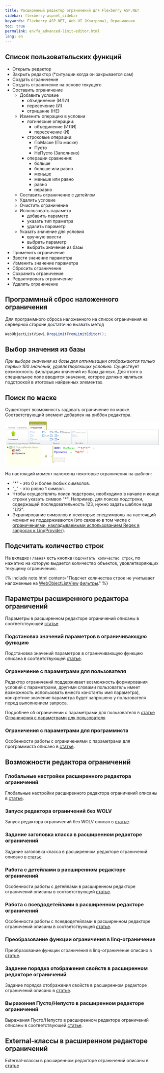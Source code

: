 ```yaml
---
title: Расширенный редактор ограничений для Flexberry ASP.NET
sidebar: flexberry-aspnet_sidebar
keywords: Flexberry ASP-NET, Web UI (Контролы), Ограничения
toc: true
permalink: en/fa_advanced-limit-editor.html
lang: en
---
```


## Список пользовательских функций

* Открыть редактор
* Закрыть редактор (*ситуации когда он закрывается сам)
* Создать ограничение
* Создать ограничение на основе текущего
* Составить ограничение
    * Добавить условие
        * объединение (ИЛИ)
        * пересечение (И)
        * отрицание (НЕ)
    * Изменить операцию в условии
        * логические операции:
            * объединение (ИЛИ)
            * пересечение (И)
        * строковые операции:
            * ПоМаске (По маске)
            * Пусто
            * НеПусто (Заполнено)
        * операции сравнения:
            * больше
            * больше или равно
            * меньше
            * меньше или равно
            * равно
            * неравно
    * Составить ограничение с детейлом
    * Удалить условие
    * Очистить ограничение
    * Использовать параметр
        * добавить параметр
        * указать тип праметра
        * удалить параметр
    * Указать значение для условия
        * вручную ввести
        * выбрать параметр
        * выбрать значение из базы
* Применить ограничение
* Ввести значение параметра
* Изменить значение параметра
* Сбросить ограничение
* Сохранить ограничение
* Редактировать ограничение
* Удалить ограничение

## Программный сброс наложенного ограничения

Для программного сброса наложенного на список ограничения на серверной стороне достаточно вызвать метод

```csharp
WebObjectListView1.DropLimitFromLimitEditor();
```

## Выбор значения из базы

*При выборе значения из базы для оптимизации отображаются только первые 100 значений, удовлетворяющих условию.* 
Существует возможность фильтрации значений из базы данных. Для этого в специальное поле вводится значение, которое должно являться подстрокой в итоговых найденных элементах.

## Поиск по маске

Существует возможность задавать ограничение по маске. Соответствующий элемент добавлен на риббон редактора. 

![](/images/pages/products/flexberry-aspnet/controls/limit-editor/limit-editor.png)

На настоящий момент наложены некоторые ограничения на шаблон:
* "*" - это 0 и более любых символов.
* "_" - это ровно 1 символ.
* Чтобы осуществлять поиск подстроки, необходимо в начале и конце строки указать символ "*". Например, для поиска подстроки, содержащей последовательность 123, нужно задать шаблон вида "*123*".
* Экранирование символов и некоторые спецсимволы на настоящий момент не поддерживаются (это связано в том числе с [ограничениями, накладываемыми использованием Regex в запросах к LinqProvider](fo_linq-provider.html)).

## Подсчитать количество строк

На вкладке `Главная` есть кнопка `Подсчитать количество строк`, по нажатию на которую выдается количество объектов, удовлетворяющих текущему ограничению.

{% include note.html content="Подсчет количества строк не учитывает наложенные на [WebObjectListView](fa_web-object-list-view.html) [фильтры](fa_wolv-filters.html)." %}

## Параметры расширенного редактора ограничений

Параметры в расширенном редакторе ограничений описаны в соответствующей [статье](fa_advanced-limit-editor-parameters.html)

### Подстановка значений параметров в ограничивающую функцию

Подстановка значений параметров в ограничивающую функцию описана в соответствующей [статье](fa_limit-function-parameters.html).

### Ограничение с параметрами для пользователя

Редактор ограничений поддерживает возможность формирования условий с параметрами, другими словами пользователь имеет возможность использовать вместо константы имя параметра), конкретное значение параметра будет запрошено у пользователя перед выполнением запроса.

Подробнее об ограничении с параметрами для пользователя в [статье Ограничения с параметрами для пользователя](fa_limit-parameters-user.html)

### Ограничения с параметрами для программиста

Особенности работы с ограничениями с параметрами для программиста описано в [статье](fa_limit-parameters-developer.html).

## Возможности редактора ограничений

### Глобальные настройки расширенного редактора ограничений

Глобальные настройки расширенного редактора ограничений описаны в [статье](fa_global-limit-editor-settings.html).

### Запуск редактора ограничений без WOLV

Запуск редактора ограничений без WOLV описан в [статье](fa_limit-editor-without-wolv.html).

### Задание заголовка класса в расширенном редакторе ограничений

Задание заголовка класса в расширенном редакторе ограничений описано в [статье](fa_web-limit-editor-class-caption.html)

### Работа с детейлами в расширенном редакторе ограничений

Особенности работы с детейлами в расширенном редакторе ограничений описаны в соответствующей [статье](fa_details-limit-editor.html).

### Работа с псевдодетейлами в расширенном редакторе ограничений

Особенности работы с псевдодетейлами в расширенном редакторе ограничений описаны в соответствующей [статье](fa_pseudo-detail-extended-view.html).

### Преобразование функции ограничения в linq-ограничение

Преобразование функции ограничения в linq-ограничение описано в [статье](fo_lcs-to-linq.html).

### Задание порядка отображения свойств в расширенном редакторе ограничений

Задание порядка отображения свойств в расширенном редакторе ограничений описано в [статье](fa_prop-order-limit-editor.html).

### Выражения Пусто/Непусто в расширенном редакторе ограничений

Выражения Пусто/Непусто в расширенном редакторе ограничений описаны в соответствующей [статье](fa_web-limit-editor-null.html).

## External-классы в расширенном редакторе ограничений

External-классы в расширенном редакторе ограничений описаны в [статье](fa_web-limit-editor-external-class.html)
